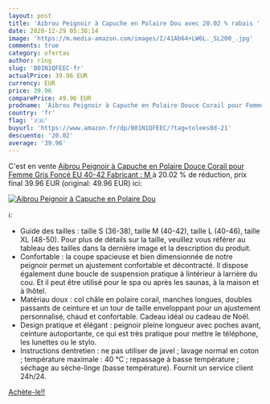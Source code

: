 ```yaml
---
layout: post
title: 'Aibrou Peignoir à Capuche en Polaire Dou avec 20.02 % rabais '
date: 2020-12-29 05:38:14
image: 'https://m.media-amazon.com/images/I/41Ab64+LW6L._SL200_.jpg'
comments: true
category: ofertas
author: ring
slug: 'B01N1QFEEC-fr'
actualPrice: 39.96 EUR
currency: EUR
price: 39.96
comparePrice: 49.96 EUR
prodname: 'Aibrou Peignoir à Capuche en Polaire Douce Corail pour Femme Gris Foncé EU 40-42  Fabricant : M '
country: 'fr'
flag: '🇫🇷'
buyurl: 'https://www.amazon.fr/dp/B01N1QFEEC/?tag=tolees0d-21'
descuento: '20.02'
average: '39.96'
---
```


C'est en vente [Aibrou Peignoir à Capuche en Polaire Douce Corail pour Femme Gris Foncé EU 40-42  Fabricant : M ](https://www.amazon.fr/dp/B01N1QFEEC/?tag=tolees0d-21)  à  20.02 % de réduction, prix final  39.96 EUR (original: 49.96 EUR) ici:

[![Aibrou Peignoir à Capuche en Polaire Dou](https://m.media-amazon.com/images/I/41Ab64+LW6L._SL200_.jpg)](https://www.amazon.fr/dp/B01N1QFEEC/?tag=tolees0d-21)

ℹ️:

- Guide des tailles : taille S (36-38), taille M (40-42), taille L (40-46), taille XL (48-50). Pour plus de détails sur la taille, veuillez vous référer au tableau des tailles dans la dernière image et la description du produit.
- Confortable : la coupe spacieuse et bien dimensionnée de notre peignoir permet un ajustement confortable et décontracté. Il dispose également dune boucle de suspension pratique à lintérieur à larrière du cou. Et il peut être utilisé pour le spa ou après les saunas, à la maison et à lhôtel.
- Matériau doux : col châle en polaire corail, manches longues, doubles passants de ceinture et un tour de taille enveloppant pour un ajustement personnalisé, chaud et confortable. Cadeau idéal ou cadeau de Noël.
- Design pratique et élégant : peignoir pleine longueur avec poches avant, ceinture autoportante, ce qui est très pratique pour mettre le téléphone, les lunettes ou le stylo.
- Instructions dentretien : ne pas utiliser de javel ; lavage normal en coton ; température maximale : 40 °C ; repassage à basse température ; séchage au sèche-linge (basse température). Fournit un service client 24h/24.

[Achète-le!!](https://www.amazon.fr/dp/B01N1QFEEC/?tag=tolees0d-21)
